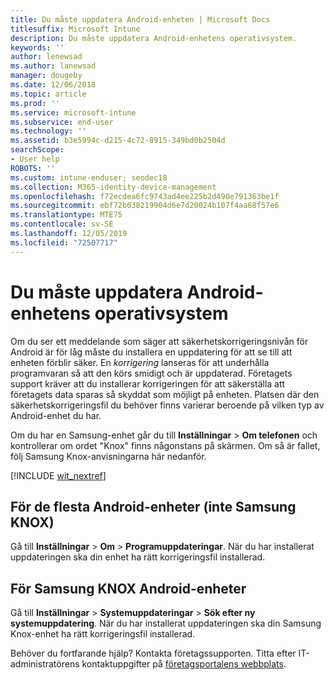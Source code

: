 ```yaml
---
title: Du måste uppdatera Android-enheten | Microsoft Docs
titlesuffix: Microsoft Intune
description: Du måste uppdatera Android-enhetens operativsystem.
keywords: ''
author: lenewsad
ms.author: lanewsad
manager: dougeby
ms.date: 12/06/2018
ms.topic: article
ms.prod: ''
ms.service: microsoft-intune
ms.subservice: end-user
ms.technology: ''
ms.assetid: b3e5994c-d215-4c72-8915-349bd0b2504d
searchScope:
- User help
ROBOTS: ''
ms.custom: intune-enduser; seodec18
ms.collection: M365-identity-device-management
ms.openlocfilehash: f72ecdea6fc9743ad4ee225b2d490e791363be1f
ms.sourcegitcommit: ebf72b038219904d6e7d20024b107f4aa68f57e6
ms.translationtype: MTE75
ms.contentlocale: sv-SE
ms.lasthandoff: 12/05/2019
ms.locfileid: "72507717"
---
```

# <a name="you-need-to-update-your-android-devices-operating-system"></a>Du måste uppdatera Android-enhetens operativsystem

Om du ser ett meddelande som säger att säkerhetskorrigeringsnivån för Android är för låg måste du installera en uppdatering för att se till att enheten förblir säker. En _korrigering_ lanseras för att underhålla programvaran så att den körs smidigt och är uppdaterad. Företagets support kräver att du installerar korrigeringen för att säkerställa att företagets data sparas så skyddat som möjligt på enheten. Platsen där den säkerhetskorrigeringsfil du behöver finns varierar beroende på vilken typ av Android-enhet du har.

Om du har en Samsung-enhet går du till **Inställningar** > **Om telefonen** och kontrollerar om ordet "Knox" finns någonstans på skärmen. Om så är fallet, följ Samsung Knox-anvisningarna här nedanför.

[!INCLUDE [wit_nextref](includes/end-user-os-update-guidance.md)]

## <a name="for-most-android-devices-non-samsung-knox"></a>För de flesta Android-enheter (inte Samsung KNOX)

Gå till **Inställningar** > **Om** > **Programuppdateringar**. När du har installerat uppdateringen ska din enhet ha rätt korrigeringsfil installerad.

## <a name="for-samsung-knox-android-devices"></a>För Samsung KNOX Android-enheter

Gå till **Inställningar** > **Systemuppdateringar** > **Sök efter ny systemuppdatering**. När du har installerat uppdateringen ska din Samsung Knox-enhet ha rätt korrigeringsfil installerad.



Behöver du fortfarande hjälp? Kontakta företagssupporten. Titta efter IT-administratörens kontaktuppgifter på [företagsportalens webbplats](https://go.microsoft.com/fwlink/?linkid=2010980).
